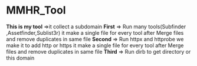 # MMHR_Tool
**This is my tool** =>it collect a subdomain
**First** => Run many tools(Subfinder ,Assetfinder,Sublist3r)
            it make a single file for every tool after Merge files and remove duplicates in  same file 
**Second** => Run httpx and httprobe we make it to add http or https
            it make a single file for every tool after Merge files and remove duplicates in  same file
**Third** => Run dirb to get directory or this domain
            
